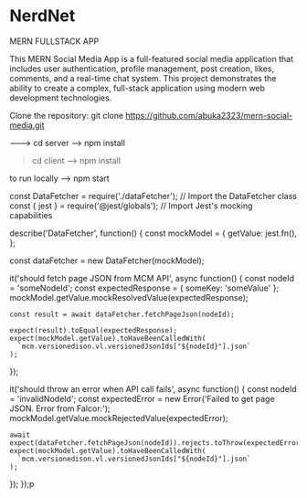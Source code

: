 # NerdNet
MERN FULLSTACK APP


This MERN Social Media App is a full-featured social media application that includes user authentication, profile management, post creation, likes, comments, and a real-time chat system. This project demonstrates the ability to create a complex, full-stack application using modern web development technologies.


Clone the repository: 
git clone https://github.com/abuka2323/mern-social-media.git 


 ---> cd server --> npm install
> cd client --> npm install

 to run locally --> npm start 
 
const DataFetcher = require('./dataFetcher'); // Import the DataFetcher class
const { jest } = require('@jest/globals'); // Import Jest's mocking capabilities

describe('DataFetcher', function() {
  const mockModel = {
    getValue: jest.fn(),
  };

  const dataFetcher = new DataFetcher(mockModel);

  it('should fetch page JSON from MCM API', async function() {
    const nodeId = 'someNodeId';
    const expectedResponse = { someKey: 'someValue' };
    mockModel.getValue.mockResolvedValue(expectedResponse);

    const result = await dataFetcher.fetchPageJson(nodeId);

    expect(result).toEqual(expectedResponse);
    expect(mockModel.getValue).toHaveBeenCalledWith(
      `mcm.versionedison.vl.versionedJsonIds["${nodeId}"].json`
    );
  });

  it('should throw an error when API call fails', async function() {
    const nodeId = 'invalidNodeId';
    const expectedError = new Error('Failed to get page JSON. Error from Falcor:');
    mockModel.getValue.mockRejectedValue(expectedError);

    await expect(dataFetcher.fetchPageJson(nodeId)).rejects.toThrow(expectedError);
    expect(mockModel.getValue).toHaveBeenCalledWith(
      `mcm.versionedison.vl.versionedJsonIds["${nodeId}"].json`
    );
  });
});p
